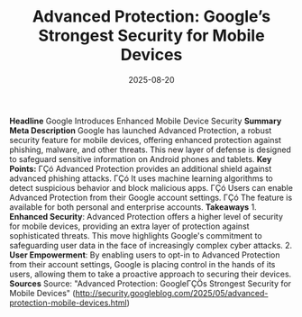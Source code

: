 ﻿---
title: 'Advanced Protection: Google’s Strongest Security for Mobile Devices'
date: '2025-08-20'
category: Markets
summary: ''
slug: advanced protection googles strongest security for mobile de
source_urls:
- http://security.googleblog.com/2025/05/advanced-protection-mobile-devices.html
seo:
  title: 'Advanced Protection: Google’s Strongest Security for Mobile Devices | Hash
    n Hedge'
  description: ''
  keywords:
  - news
  - markets
  - brief
---

**Headline** Google Introduces Enhanced Mobile Device Security  **Summary Meta Description** Google has launched Advanced Protection, a robust security feature for mobile devices, offering enhanced protection against phishing, malware, and other threats. This new layer of defense is designed to safeguard sensitive information on Android phones and tablets.  **Key Points:**  ΓÇó Advanced Protection provides an additional shield against advanced phishing attacks. ΓÇó It uses machine learning algorithms to detect suspicious behavior and block malicious apps. ΓÇó Users can enable Advanced Protection from their Google account settings. ΓÇó The feature is available for both personal and enterprise accounts.  **Takeaways**  1. **Enhanced Security**: Advanced Protection offers a higher level of security for mobile devices, providing an extra layer of protection against sophisticated threats. This move highlights Google's commitment to safeguarding user data in the face of increasingly complex cyber attacks. 2. **User Empowerment**: By enabling users to opt-in to Advanced Protection from their account settings, Google is placing control in the hands of its users, allowing them to take a proactive approach to securing their devices.  **Sources** Source: "Advanced Protection: GoogleΓÇÖs Strongest Security for Mobile Devices" (http://security.googleblog.com/2025/05/advanced-protection-mobile-devices.html) 
